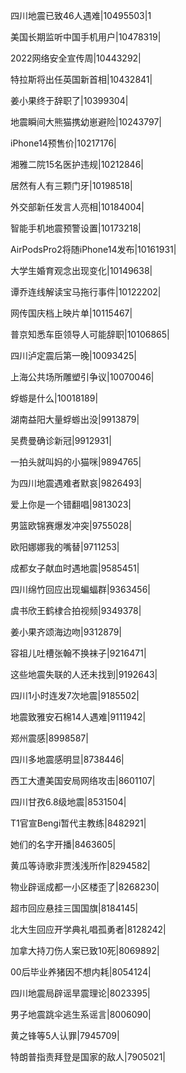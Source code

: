 四川地震已致46人遇难|10495503|1

美国长期监听中国手机用户|10478319|

2022网络安全宣传周|10443292|

特拉斯将出任英国新首相|10432841|

姜小果终于辞职了|10399304|

地震瞬间大熊猫携幼崽避险|10243797|

iPhone14预售价|10217176|

湘雅二院15名医护违规|10212846|

居然有人有三颗门牙|10198518|

外交部新任发言人亮相|10184004|

智能手机地震预警设置|10173218|

AirPodsPro2将随iPhone14发布|10161931|

大学生婚育观念出现变化|10149638|

谭乔连线解读宝马拖行事件|10122202|

网传国庆档上映片单|10115467|

普京知悉车臣领导人可能辞职|10106865|

四川泸定震后第一晚|10093425|

上海公共场所雕塑引争议|10070046|

蜉蝣是什么|10018189|

湖南益阳大量蜉蝣出没|9913879|

吴费曼确诊新冠|9912931|

一拍头就叫妈的小猫咪|9894765|

为四川地震遇难者默哀|9826493|

爱上你是一个错翻唱|9813023|

男篮欧锦赛爆发冲突|9755028|

欧阳娜娜我的嘴替|9711253|

成都女子献血时遇地震|9585451|

四川绵竹回应出现蝙蝠群|9363456|

虞书欣王鹤棣合拍视频|9349378|

姜小果齐颂海边吻|9312879|

容祖儿吐槽张翰不换袜子|9216471|

这些地震失联的人还未找到|9192643|

四川1小时连发7次地震|9185502|

地震致雅安石棉14人遇难|9111942|

郑州震感|8998587|

四川多地震感明显|8738446|

西工大遭美国安局网络攻击|8601107|

四川甘孜6.8级地震|8531504|

T1官宣Bengi暂代主教练|8482921|

她们的名字开播|8463605|

黄瓜等诗歌非贾浅浅所作|8294582|

物业辟谣成都一小区楼歪了|8268230|

超市回应悬挂三国国旗|8184145|

北大生回应开学典礼唱孤勇者|8128242|

加拿大持刀伤人案已致10死|8069892|

00后毕业养猪因不想内耗|8054124|

四川地震局辟谣旱震理论|8023395|

男子地震跳伞逃生系谣言|8006090|

黄之锋等5人认罪|7945709|

特朗普指责拜登是国家的敌人|7905021|

